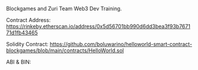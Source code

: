 Blockgames and Zuri Team Web3 Dev Training.

Contract Address: https://rinkeby.etherscan.io/address/0x5d56701bb990d6dd3bea3f93b767171d1fb43465

Solidity Contract: https://github.com/boluwarino/helloworld-smart-contract-blockgames/blob/main/contracts/HelloWorld.sol

ABI & BIN: 
